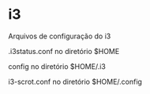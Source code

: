 # i3
Arquivos  de configuração do i3

.i3status.conf no diretório $HOME

config no diretório $HOME/.i3

i3-scrot.conf no diretório $HOME/.config
